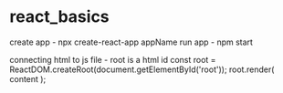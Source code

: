 # react_basics
create app -
npx create-react-app appName
run app -
npm start

connecting html to js file -
root is a html id
const root = ReactDOM.createRoot(document.getElementById('root'));
root.render(
content
);
